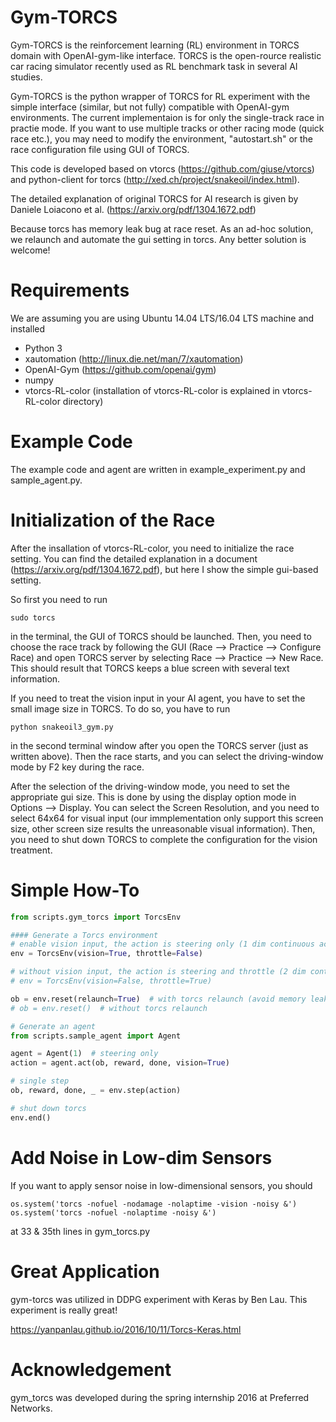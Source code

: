 # Gym-TORCS

Gym-TORCS is the reinforcement learning (RL) environment in TORCS domain with OpenAI-gym-like interface.
TORCS is the open-rource realistic car racing simulator recently used as RL benchmark task in several AI studies.

Gym-TORCS is the python wrapper of TORCS for RL experiment with the simple interface (similar, but not fully) compatible with OpenAI-gym environments. The current implementaion is for only the single-track race in practie mode. If you want to use multiple tracks or other racing mode (quick race etc.), you may need to modify the environment, "autostart.sh" or the race configuration file using GUI of TORCS.

This code is developed based on vtorcs (https://github.com/giuse/vtorcs)
and python-client for torcs (http://xed.ch/project/snakeoil/index.html).

The detailed explanation of original TORCS for AI research is given by Daniele Loiacono et al. (https://arxiv.org/pdf/1304.1672.pdf)

Because torcs has memory leak bug at race reset.
As an ad-hoc solution, we relaunch and automate the gui setting in torcs.
Any better solution is welcome!

# Requirements
We are assuming you are using Ubuntu 14.04 LTS/16.04 LTS machine and installed
* Python 3
* xautomation (http://linux.die.net/man/7/xautomation)
* OpenAI-Gym (https://github.com/openai/gym)
* numpy
* vtorcs-RL-color (installation of vtorcs-RL-color is explained in vtorcs-RL-color directory)

# Example Code
The example code and agent are written in example_experiment.py and sample_agent.py.

# Initialization of the Race
After the insallation of vtorcs-RL-color, you need to initialize the race setting. You can find the detailed explanation in a document (https://arxiv.org/pdf/1304.1672.pdf), but here I show the simple gui-based setting.

So first you need to run
```
sudo torcs
```
in the terminal, the GUI of TORCS should be launched.
Then, you need to choose the race track by following the GUI (Race --> Practice --> Configure Race) and open TORCS server by selecting Race --> Practice --> New Race. This should result that TORCS keeps a blue screen with several text information.

If you need to treat the vision input in your AI agent, you have to set the small image size in TORCS. To do so, you have to run
```
python snakeoil3_gym.py
```
in the second terminal window after you open the TORCS server (just as written above). Then the race starts, and you can select the driving-window mode by F2 key during the race.

After the selection of the driving-window mode, you need to set the appropriate gui size. This is done by using the display option mode in Options --> Display. You can select the Screen Resolution, and you need to select 64x64 for visual input (our immplementation only support this screen size, other screen size results the unreasonable visual information). Then, you need to shut down TORCS to complete the configuration for the vision treatment.


# Simple How-To

```python
from scripts.gym_torcs import TorcsEnv

#### Generate a Torcs environment
# enable vision input, the action is steering only (1 dim continuous action)
env = TorcsEnv(vision=True, throttle=False)

# without vision input, the action is steering and throttle (2 dim continuous action)
# env = TorcsEnv(vision=False, throttle=True)

ob = env.reset(relaunch=True)  # with torcs relaunch (avoid memory leak bug in torcs)
# ob = env.reset()  # without torcs relaunch

# Generate an agent
from scripts.sample_agent import Agent

agent = Agent(1)  # steering only
action = agent.act(ob, reward, done, vision=True)

# single step
ob, reward, done, _ = env.step(action)

# shut down torcs
env.end()
```

# 

# Add Noise in Low-dim Sensors

If you want to apply sensor noise in low-dimensional sensors, you should 

```
os.system('torcs -nofuel -nodamage -nolaptime -vision -noisy &')
os.system('torcs -nofuel -nolaptime -noisy &')
```

at 33 & 35th lines in gym_torcs.py

# Great Application
gym-torcs was utilized in DDPG experiment with Keras by Ben Lau. 
This experiment is really great!

https://yanpanlau.github.io/2016/10/11/Torcs-Keras.html

# Acknowledgement
gym_torcs was developed during the spring internship 2016 at Preferred Networks.
